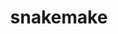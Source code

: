 ---
title: "snakemake"
layout: cache
categories: [package, develop-2023-10-29]
meta: {"versions": ["7.22.0"], "compilers": ["gcc@=7.3.1"], "oss": ["amzn2"], "platforms": ["linux"], "targets": ["aarch64", "neoverse_n1", "x86_64_v3"], "stacks": ["aws-isc", "aws-isc-aarch64", "root"], "num_specs": 3, "num_specs_by_stack": {"root": 3, "aws-isc-aarch64": 2, "aws-isc": 1}}
spec_details: [{"hash": "cv5uq2j4inig5hsq2teekqui43bakiwb", "compiler": "gcc@=7.3.1", "versions": ["7.22.0"], "os": "amzn2", "platform": "linux", "target": "aarch64", "variants": ["build_system=python_pip", "~ftp", "~google-cloud", "~http", "~reports", "~s3"], "stacks": ["root", "aws-isc-aarch64"], "size": "-", "tarball": "https://binaries.spack.io/releases/develop-2023-10-29/build_cache/linux-amzn2-aarch64/gcc-7.3.1/snakemake-7.22.0/linux-amzn2-aarch64-gcc-7.3.1-snakemake-7.22.0-cv5uq2j4inig5hsq2teekqui43bakiwb.spack"}, {"hash": "qfhnthiglvzn3pate2kgxb5yo6erb2wi", "compiler": "gcc@=7.3.1", "versions": ["7.22.0"], "os": "amzn2", "platform": "linux", "target": "neoverse_n1", "variants": ["build_system=python_pip", "~ftp", "~google-cloud", "~http", "~reports", "~s3"], "stacks": ["root", "aws-isc-aarch64"], "size": "-", "tarball": "https://binaries.spack.io/releases/develop-2023-10-29/build_cache/linux-amzn2-neoverse_n1/gcc-7.3.1/snakemake-7.22.0/linux-amzn2-neoverse_n1-gcc-7.3.1-snakemake-7.22.0-qfhnthiglvzn3pate2kgxb5yo6erb2wi.spack"}, {"hash": "3ab46a45x3ehw2pptpt3u4zgkygywhih", "compiler": "gcc@=7.3.1", "versions": ["7.22.0"], "os": "amzn2", "platform": "linux", "target": "x86_64_v3", "variants": ["build_system=python_pip", "~ftp", "~google-cloud", "~http", "~reports", "~s3"], "stacks": ["aws-isc", "root"], "size": "-", "tarball": "https://binaries.spack.io/releases/develop-2023-10-29/build_cache/linux-amzn2-x86_64_v3/gcc-7.3.1/snakemake-7.22.0/linux-amzn2-x86_64_v3-gcc-7.3.1-snakemake-7.22.0-3ab46a45x3ehw2pptpt3u4zgkygywhih.spack"}]
---